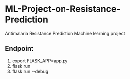 # ML-Project-on-Resistance-Prediction

Antimalaria Resistance Prediction Machine learning project

## Endpoint

1. export FLASK_APP=app.py
2. flask run
3. flask run --debug
